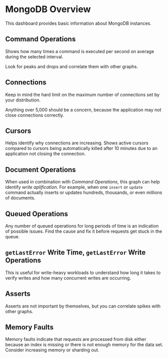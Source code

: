 # MongoDB Overview

This dashboard provides basic information about MongoDB instances.

## Command Operations

Shows how many times a command is executed per second on average during the
selected interval.

Look for peaks and drops and correlate them with other graphs.

## Connections

Keep in mind the hard limit on the maximum number of connections set by your
distribution.

Anything over 5,000 should be a concern, because the application may not close
connections correctly.

## Cursors

Helps identify why connections are increasing.  Shows active cursors compared to
cursors being automatically killed after 10 minutes due to an application not
closing the connection.

## Document Operations

When used in combination with *Command Operations*, this graph can help
identify *write aplification*.  For example, when one `insert` or `update`
command actually inserts or updates hundreds, thousands, or even millions of
documents.

## Queued Operations

Any number of queued operations for long periods of time is an indication of
possible issues.  Find the cause and fix it before requests get stuck in the
queue.

## `getLastError` Write Time, `getLastError` Write Operations

This is useful for write-heavy workloads to understand how long it takes to
verify writes and how many concurrent writes are occurring.

## Asserts

Asserts are not important by themselves, but you can correlate spikes with other
graphs.

## Memory Faults

Memory faults indicate that requests are processed from disk either because an
index is missing or there is not enough memory for the data set.  Consider
increasing memory or sharding out.
